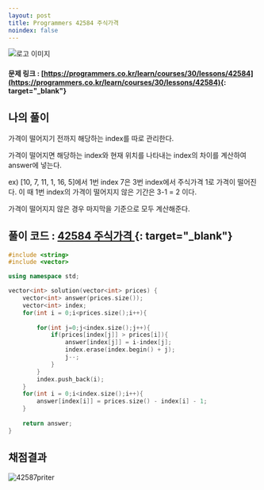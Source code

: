 ```yaml
---
layout: post
title: Programmers 42584 주식가격
noindex: false
---
```


![로고 이미지](https://s3.ap-northeast-2.amazonaws.com/grepp-cloudfront/programmers_imgs/design/logo.jpg)

#### 문제 링크 : [https://programmers.co.kr/learn/courses/30/lessons/42584](https://programmers.co.kr/learn/courses/30/lessons/42584){: target="_blank"}


## 나의 풀이

가격이 떨어지기 전까지 해당하는 index를 따로 관리한다.

가격이 떨어지면 해당하는 index와 현재 위치를 나타내는 index의 차이를 계산하여 answer에 넣는다.

ex) [10, 7, 11, 1, 16, 5]에서 1번 index 7은 3번 index에서 주식가격 1로 가격이 떨어진다. 이 때 1번 index의 가격이 떨어지지 않은 기간은 3-1 = 2 이다.

가격이 떨어지지 않은 경우 마지막을 기준으로 모두 계산해준다.   



## 풀이 코드 : [42584 주식가격 ](https://github.com/sun-pyo/algorithm/blob/main/programmers/%EC%A3%BC%EC%8B%9D%EA%B0%80%EA%B2%A9.cpp){: target="_blank"}

```c++
#include <string>
#include <vector>

using namespace std;

vector<int> solution(vector<int> prices) {
    vector<int> answer(prices.size());
    vector<int> index;
    for(int i = 0;i<prices.size();i++){
        
        for(int j=0;j<index.size();j++){
            if(prices[index[j]] > prices[i]){
                answer[index[j]] = i-index[j];
                index.erase(index.begin() + j);
                j--;
            }
        }
        index.push_back(i);
    }
    for(int i = 0;i<index.size();i++){
        answer[index[i]] = prices.size() - index[i] - 1;
    }
    
    return answer;
}
```





## 채점결과

![42587priter](\algorithm\img\42584.PNG)